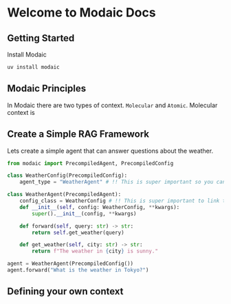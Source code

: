 # Welcome to Modaic Docs

## Getting Started

Install Modaic

```bash
uv install modaic
```

## Modaic Principles

In Modaic there are two types of context. `Molecular` and `Atomic`. Molecular context is

## Create a Simple RAG Framework

Lets create a simple agent that can answer questions about the weather.

```python
from modaic import PrecompiledAgent, PrecompiledConfig

class WeatherConfig(PrecompiledConfig):
    agent_type = "WeatherAgent" # !! This is super important so you can load the agent later!!

class WeatherAgent(PrecompiledAgent):
    config_class = WeatherConfig # !! This is super important to link the agent to the config!!
    def __init__(self, config: WeatherConfig, **kwargs):
        super().__init__(config, **kwargs)

    def forward(self, query: str) -> str:
        return self.get_weather(query)

    def get_weather(self, city: str) -> str:
        return f"The weather in {city} is sunny."

agent = WeatherAgent(PrecompiledConfig())
agent.forward("What is the weather in Tokyo?")
```

## Defining your own context
